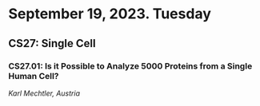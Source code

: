# September 19, 2023. Tuesday

## CS27: Single Cell

### CS27.01: Is it Possible to Analyze 5000 Proteins from a Single Human Cell?
_Karl Mechtler, Austria_